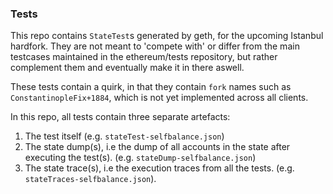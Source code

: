 ### Tests

This repo contains `StateTest`s generated by geth, for the upcoming Istanbul hardfork. They are not meant to 'compete with' or differ from 
the main testcases maintained in the ethereum/tests repository, but rather complement them and eventually make it in there aswell. 

These tests contain a quirk, in that they contain `fork` names such as `ConstantinopleFix+1884`, which is not yet implemented
across all clients. 

In this repo, all tests contain three separate artefacts:

1. The test itself (e.g. `stateTest-selfbalance.json`)
2. The state dump(s), i.e the dump of all accounts in the state after executing the test(s). (e.g. `stateDump-selfbalance.json`)
3. The state trace(s), i.e the execution traces from all the tests. (e.g. `stateTraces-selfbalance.json`). 


